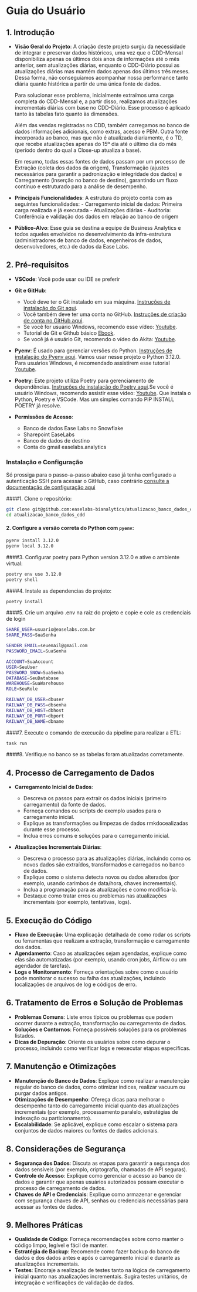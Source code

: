 # Guia do Usuário

## 1. Introdução
  - **Visão Geral do Projeto**: 
      A criação deste projeto surgiu da necessidade de integrar e preservar dados históricos, uma vez que o CDD-Mensal disponibiliza apenas os últimos dois anos de informações até o mês anterior, sem atualizações diárias, enquanto o CDD-Diário possui as atualizações diárias mas mantém dados apenas dos últimos três meses. Dessa forma, não conseguíamos acompanhar nossa performance tanto diária quanto histórica a partir de uma única fonte de dados.

      Para solucionar esse problema, inicialmente extraímos uma carga completa do CDD-Mensal e, a partir disso, realizamos atualizações incrementais diárias com base no CDD-Diário. Esse processo é aplicado tanto às tabelas fato quanto às dimensões.

      Além das vendas registradas no CDD, também carregamos no banco de dados informações adicionais, como extras, acesso e PBM. Outra fonte incorporada ao banco, mas que não é atualizada diariamente, é o TD, que recebe atualizações apenas do 15º dia até o último dia do mês (período dentro do qual a Close-up atualiza a base).

      Em resumo, todas essas fontes de dados passam por um processo de Extração (coleta dos dados da origem), Transformação (ajustes necessários para garantir a padronização e integridade dos dados) e Carregamento (inserção no banco de destino), garantindo um fluxo contínuo e estruturado para a análise de desempenho.

- **Principais Funcionalidades**: A estrutura do projeto conta com as seguintes funcionalidades: 
      - Carregamento inicial de dados: Primeira carga realizada e já executada
      - Atualizações diárias
      - Auditoria: Conferência e validação dos dados em relação ao banco de origem

- **Público-Alvo**: Esse guia se destina a equipe de Business Analytics e todos aqueles envolvidos no desenvolvimento da infra-estrutura (administradores de banco de dados, engenheiros de dados, desenvolvedores, etc.) de dados da Ease Labs.

## 2. Pré-requisitos
* **VSCode**: Você pode usar ou IDE se preferir

* **Git e GitHub**:
    - Você deve ter o Git instalado em sua máquina. [Instruções de instalação do Git aqui](https://git-scm.com/book/pt-br/v2).
    - Você também deve ter uma conta no GitHub. [Instruções de criação de conta no GitHub aqui](https://docs.github.com/pt/get-started/onboarding/getting-started-with-your-github-account).
    - Se você for usuário Windows, recomendo esse vídeo: [Youtube](https://www.youtube.com/watch?v=_hZf1teRFNg).
    - Tutorial de Git e Github básico [Ebook](https://www.linkedin.com/feed/update/urn:li:activity:7093915148351864832/?updateEntityUrn=urn%3Ali%3Afs_updateV2%3A%28urn%3Ali%3Aactivity%3A7093915148351864832%2CFEED_DETAIL%2CEMPTY%2CDEFAULT%2Cfalse%29&originTrackingId=4GUdvXH4TK%2BtZtlNHmiqJA%3D%3D).
    - Se você já é usuário Git, recomendo o vídeo do Akita: [Youtube](https://www.youtube.com/watch?v=6Czd1Yetaac).

* **Pyenv**: É usado para gerenciar versões do Python. [Instruções de instalação do Pyenv aqui](https://github.com/pyenv/pyenv#installation). Vamos usar nesse projeto o Python 3.12.0. Para usuários Windows, é recomendado assistirem esse tutorial [Youtube](https://www.youtube.com/watch?v=TkcqjLu1dgA).

* **Poetry**: Este projeto utiliza Poetry para gerenciamento de dependências. [Instruções de instalação do Poetry aqui](https://python-poetry.org/docs/#installation).Se você é usuário Windows, recomendo assistir esse vídeo: [Youtube](https://www.youtube.com/watch?v=BuepZYn1xT8). Que instala o Python, Poetry e VSCode. Mas um simples comando PIP INSTALL POETRY já resolve.


* **Permissões de Acesso**: 
    - Banco de dados Ease Labs no Snowflake 
    - Sharepoint EaseLabs 
    - Banco de dados de destino
    - Conta do gmail easelabs.analytics 


### Instalação e Configuração

Só prossiga para o passo-a-passo abaixo caso já tenha configurado a autenticação SSH para acessar o GitHub, caso contrário [consulte a documentação de configuração aqui](configuracao_github.md)

####1. Clone o repositório:

```bash
git clone git@github.com:easelabs-bianalytics/atualizacao_banco_dados_cdd.git
cd atualizacao_banco_dados_cdd
```

#### 2. Configure a versão correta do Python com `pyenv`:

```bash
pyenv install 3.12.0
pyenv local 3.12.0
```

####3. Configurar poetry para Python version 3.12.0 e ative o ambiente virtual:

```bash
poetry env use 3.12.0
poetry shell
```

####4. Instale as dependencias do projeto:

```bash
poetry install
```

####5. Crie um arquivo .env na raiz do projeto e copie e cole as credenciais de login

```bash
SHARE_USER=usuario@easelabs.com.br
SHARE_PASS=SuaSenha

SENDER_EMAIL=seuemail@gmail.com
PASSWORD_EMAIL=SuaSenha

ACCOUNT=SuaAccount
USER=SeuUser
PASSWORD_SNOW=SuaSenha
DATABASE=SeuDatabase
WAREHOUSE=SuaWarehouse
ROLE=SeuRole

RAILWAY_DB_USER=dbuser
RAILWAY_DB_PASS=dbsenha
RAILWAY_DB_HOST=dbhost
RAILWAY_DB_PORT=dbport
RAILWAY_DB_NAME=dbname
```

####7. Execute o comando de execucão da pipeline para realizar a ETL:

```bash
task run
```

####8. Verifique no banco se as tabelas foram atualizadas corretamente.


## 4. Processo de Carregamento de Dados
- **Carregamento Inicial de Dados**:
  - Descreva os passos para extrair os dados iniciais (primeiro carregamento) da fonte de dados.
  - Forneça comandos ou scripts de exemplo usados para o carregamento inicial.
  - Explique as transformações ou limpezas de dados rmkdocealizadas durante esse processo.
  - Inclua erros comuns e soluções para o carregamento inicial.
  
- **Atualizações Incrementais Diárias**:
  - Descreva o processo para as atualizações diárias, incluindo como os novos dados são extraídos, transformados e carregados no banco de dados.
  - Explique como o sistema detecta novos ou dados alterados (por exemplo, usando carimbos de data/hora, chaves incrementais).
  - Inclua a programação para as atualizações e como modificá-la.
  - Destaque como tratar erros ou problemas nas atualizações incrementais (por exemplo, tentativas, logs).

## 5. Execução do Código
- **Fluxo de Execução**: Uma explicação detalhada de como rodar os scripts ou ferramentas que realizam a extração, transformação e carregamento dos dados.
- **Agendamento**: Caso as atualizações sejam agendadas, explique como elas são automatizadas (por exemplo, usando cron jobs, Airflow ou um agendador de tarefas).
- **Logs e Monitoramento**: Forneça orientações sobre como o usuário pode monitorar o sucesso ou falha das atualizações, incluindo localizações de arquivos de log e códigos de erro.

## 6. Tratamento de Erros e Solução de Problemas
- **Problemas Comuns**: Liste erros típicos ou problemas que podem ocorrer durante a extração, transformação ou carregamento de dados.
- **Soluções e Contornos**: Forneça possíveis soluções para os problemas listados.
- **Dicas de Depuração**: Oriente os usuários sobre como depurar o processo, incluindo como verificar logs e reexecutar etapas específicas.

## 7. Manutenção e Otimizações
- **Manutenção do Banco de Dados**: Explique como realizar a manutenção regular do banco de dados, como otimizar índices, realizar vacuum ou purgar dados antigos.
- **Otimizações de Desempenho**: Ofereça dicas para melhorar o desempenho tanto do carregamento inicial quanto das atualizações incrementais (por exemplo, processamento paralelo, estratégias de indexação ou particionamento).
- **Escalabilidade**: Se aplicável, explique como escalar o sistema para conjuntos de dados maiores ou fontes de dados adicionais.

## 8. Considerações de Segurança
- **Segurança dos Dados**: Discuta as etapas para garantir a segurança dos dados sensíveis (por exemplo, criptografia, chamadas de API seguras).
- **Controle de Acesso**: Explique como gerenciar o acesso ao banco de dados e garantir que apenas usuários autorizados possam executar o processo de carregamento de dados.
- **Chaves de API e Credenciais**: Explique como armazenar e gerenciar com segurança chaves de API, senhas ou credenciais necessárias para acessar as fontes de dados.

## 9. Melhores Práticas
- **Qualidade de Código**: Forneça recomendações sobre como manter o código limpo, legível e fácil de manter.
- **Estratégia de Backup**: Recomende como fazer backup do banco de dados e dos dados antes e após o carregamento inicial e durante as atualizações incrementais.
- **Testes**: Encoraje a realização de testes tanto na lógica de carregamento inicial quanto nas atualizações incrementais. Sugira testes unitários, de integração e verificações de validação de dados.


